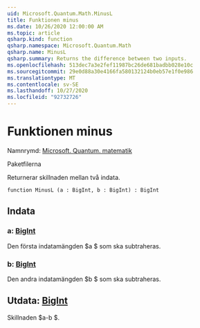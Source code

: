 ```yaml
---
uid: Microsoft.Quantum.Math.MinusL
title: Funktionen minus
ms.date: 10/26/2020 12:00:00 AM
ms.topic: article
qsharp.kind: function
qsharp.namespace: Microsoft.Quantum.Math
qsharp.name: MinusL
qsharp.summary: Returns the difference between two inputs.
ms.openlocfilehash: 513dec7a3e2fef11987bc26de681badbb028e10c
ms.sourcegitcommit: 29e0d88a30e4166fa580132124b0eb57e1f0e986
ms.translationtype: MT
ms.contentlocale: sv-SE
ms.lasthandoff: 10/27/2020
ms.locfileid: "92732726"
---
```

# <a name="minusl-function"></a>Funktionen minus

Namnrymd: [Microsoft. Quantum. matematik](xref:Microsoft.Quantum.Math)

Paketfilerna [](https://nuget.org/packages/)


Returnerar skillnaden mellan två indata.

```qsharp
function MinusL (a : BigInt, b : BigInt) : BigInt
```


## <a name="input"></a>Indata

### <a name="a--bigint"></a>a: [BigInt](xref:microsoft.quantum.lang-ref.bigint)

Den första indatamängden $a $ som ska subtraheras.


### <a name="b--bigint"></a>b: [BigInt](xref:microsoft.quantum.lang-ref.bigint)

Den andra indatamängden $b $ som ska subtraheras.



## <a name="output--bigint"></a>Utdata: [BigInt](xref:microsoft.quantum.lang-ref.bigint)

Skillnaden $a-b $.